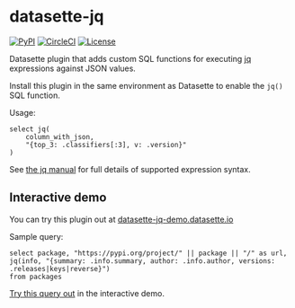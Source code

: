 # datasette-jq

[![PyPI](https://img.shields.io/pypi/v/datasette-jq.svg)](https://pypi.org/project/datasette-jq/)
[![CircleCI](https://circleci.com/gh/simonw/datasette-jq.svg?style=svg)](https://circleci.com/gh/simonw/datasette-jq)
[![License](https://img.shields.io/badge/license-Apache%202.0-blue.svg)](https://github.com/simonw/datasette-jq/blob/master/LICENSE)

Datasette plugin that adds custom SQL functions for executing [jq](https://stedolan.github.io/jq/) expressions against JSON values.

Install this plugin in the same environment as Datasette to enable the `jq()` SQL function.

Usage:

    select jq(
        column_with_json,
        "{top_3: .classifiers[:3], v: .version}"
    )

See [the jq manual](https://stedolan.github.io/jq/manual/#Basicfilters) for full details of supported expression syntax.

## Interactive demo

You can try this plugin out at [datasette-jq-demo.datasette.io](https://datasette-jq-demo.datasette.io/)

Sample query:

    select package, "https://pypi.org/project/" || package || "/" as url,
    jq(info, "{summary: .info.summary, author: .info.author, versions: .releases|keys|reverse}")
    from packages

[Try this query out](https://datasette-jq-demo.datasette.io/demo?sql=select+package%2C+%22https%3A%2F%2Fpypi.org%2Fproject%2F%22+%7C%7C+package+%7C%7C+%22%2F%22+as+url%2C%0D%0Ajq%28info%2C+%22%7Bsummary%3A+.info.summary%2C+author%3A+.info.author%2C+versions%3A+.releases%7Ckeys%7Creverse%7D%22%29%0D%0Afrom+packages) in the interactive demo.
